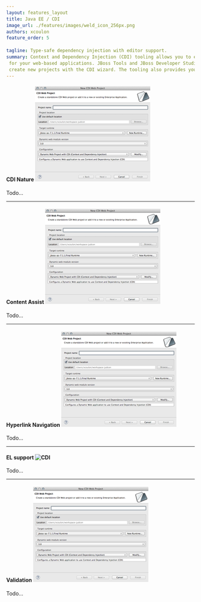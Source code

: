 ```yaml
---
layout: features_layout
title: Java EE / CDI
image_url: ./features/images/weld_icon_256px.png
authors: xcoulon
feature_order: 5

tagline: Type-safe dependency injection with editor support.
summary: Context and Dependency Injection (CDI) tooling allows you to easily add and work with the CDI programming model 
 for your web-based applications. JBoss Tools and JBoss Developer Studio help you add CDI support to existing projects and 
 create new projects with the CDI wizard. The tooling also provides you with validation, code completion and hyperlink navigation.
---
```

#### CDI Nature ![CDI](./images/features-cdi_308px.png)
Todo...

* * *
#### Content Assist ![CDI](./images/features-cdi_308px.png)
Todo...

* * *
#### Hyperlink Navigation ![CDI](./images/features-cdi_308px.png)
Todo...

* * *

#### EL support ![CDI](.images/features-cdi_308px.png)
Todo...

* * *

#### Validation ![CDI](./images/features-cdi_308px.png)
Todo...

